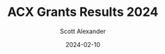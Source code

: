 ---
layout: podcast
title: "ACX Grants Results 2024"
author: Scott Alexander
description: https://www.astralcodexten.com/p/acx-grants-results-2024
date: 2024-02-10
length: 6004139
duration: 1501
guid: acx-grants-results-2024
---